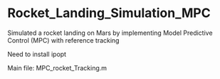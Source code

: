 # Rocket_Landing_Simulation_MPC
Simulated a rocket landing on Mars by implementing Model Predictive Control (MPC) with reference tracking 

Need to install ipopt

Main file: MPC_rocket_Tracking.m
